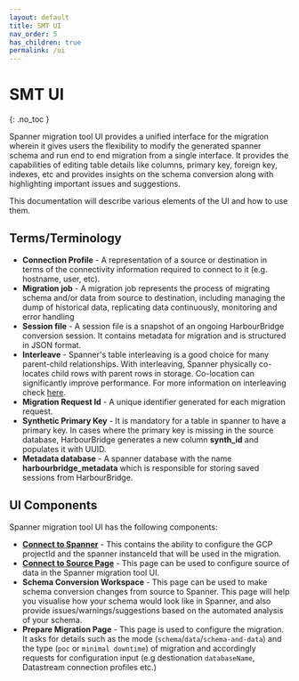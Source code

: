 ```yaml
---
layout: default
title: SMT UI
nav_order: 5
has_children: true
permalink: /ui
---
```


# SMT UI
{: .no_toc }

Spanner migration tool UI provides a unified interface for the migration wherein it gives users
the flexibility to modify the generated spanner schema and run end to end migration from
a single interface. It provides the capabilities of editing table details like columns,
primary key, foreign key, indexes, etc and provides insights on the schema conversion
along with highlighting important issues and suggestions.

This documentation will describe various elements of the UI and how to use them.

## Terms/Terminology

- **Connection Profile** - A representation of a source or destination in terms of the connectivity information required to connect to it (e.g. hostname, user, etc).
- **Migration job** - A migration job represents the process of migrating schema and/or data from source to destination, including managing the dump of historical data, replicating data continuously, monitoring and error handling
- **Session file** - A session file is a snapshot of an ongoing HarbourBridge conversion session. It contains metadata for migration and is structured in JSON format.
- **Interleave** - Spanner's table interleaving is a good choice for many parent-child relationships. With interleaving, Spanner physically co-locates child rows with parent rows in storage. Co-location can significantly improve performance. For more information on interleaving check [here](https://cloud.google.com/spanner/docs/schema-and-data-model#parent-child).
- **Migration Request Id** - A unique identifier generated for each migration request.
- **Synthetic Primary Key** - It is mandatory for a table in spanner to have a primary key. In cases where the primary key is missing in the source database, HarbourBridge generates a new column **synth_id** and populates it with UUID.
- **Metadata database** - A spanner database with the name **harbourbridge_metadata** which is responsible for storing saved sessions from HarbourBridge.

## UI Components

Spanner migration tool UI has the following components:

- **[Connect to Spanner](./connect-spanner.md)** - This contains the ability to configure the GCP projectId and the spanner instanceId that will be used in the migration.
- **[Connect to Source Page](./connect-source.md)** - This page can be used to configure source of data in the Spanner migration tool UI.
- **Schema Conversion Workspace** - This page can be used to make schema conversion changes from source to Spanner. This page will help you visualise how your schema would look like in Spanner, and also provide issues/warnings/suggestions based on the automated analysis of your schema.
- **Prepare Migration Page** - This page is used to configure the migration. It asks for details such as the mode (`schema`/`data`/`schema-and-data`) and the type (`poc` or `minimal downtime`) of migration and accordingly requests for configuration input (e.g destionation `databaseName`, Datastream connection profiles etc.)
